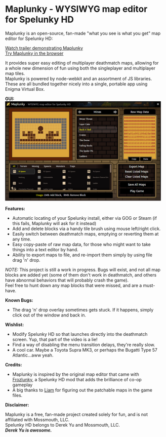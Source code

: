 # Maplunky - WYSIWYG map editor for Spelunky HD

Maplunky is an open-source, fan-made "what you see is what you get" map editor for Spelunky HD:

[Watch trailer demonstrating Maplunky](https://www.youtube.com/watch?v=ZusFE2Uu8qA)  
[Try Maplunky in the browser](http://codepen.io/ryanmcnz/full/VapxVm/)

It provides super easy editing of multiplayer deathmatch maps, allowing for a whole new dimension of fun using both the singleplayer and multiplayer map tiles.  
Maplunky is powered by node-webkit and an assortment of JS libraries. These are all bundled together nicely into a single, portable app using Enigma Virtual Box.

**GUI:**
![](https://raw.githubusercontent.com/ryanmcnz/maplunky/master/screenshot.jpg)

**Features:**

 - Automatic locating of your Spelunky install, either via GOG or Steam (if this fails, Maplunky will ask for it instead)
 - Add and delete blocks via a handy tile brush using mouse left/right click.
 - Easily switch between deathmatch maps, emptying or reverting them at any time.
 - Easy copy-paste of raw map data, for those who might want to take things into a text editor by hand.
 - Ability to export maps to file, and re-import them simply by using file drag 'n' drop.

*NOTE:* This project is still a work in progress. Bugs will exist, and not all map blocks are added yet (some of them don't work in deathmatch, and others have abnormal behaviors that will probably crash the game).  
Feel free to hunt down any map blocks that were missed, and are a must-have.

**Known Bugs:**
- The drag 'n' drop overlay sometimes gets stuck. If it happens, simply click out of the window and back in.

**Wishlist:**
- Modify Spelunky HD so that launches directly into the deathmatch screen. Yup, that part of the video is a lie!
- Find a way of disabling the menu transition delays, they're really slow.
- A cool car. Maybe a Toyota Supra MK3, or perhaps the Bugatti Type 57 Atlantic...aww yeah.

**Credits:**
- Maplunky is inspired by the original map editor that came with [Frozlunky](http://sashavol.com/frozlunky/), a Spelunky HD mod that adds the brilliance of co-op gameplay
- A big thanks to [Liam](https://github.com/LiamKarlMitchell) for figuring out the patchable maps in the game files.

**Disclaimer:**

Maplunky is a free, fan-made project created solely for fun, and is not affiliated with Mossmouth, LLC.  
Spelunky HD belongs to Derek Yu and Mossmouth, LLC.  
***Derek Yu is awesome.***
